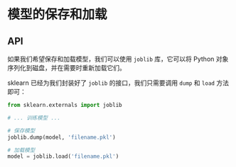# 模型的保存和加载

## API

如果我们希望保存和加载模型，我们可以使用 `joblib` 库，它可以将 Python 对象序列化到磁盘，并在需要时重新加载它们。

sklearn 已经为我们封装好了 `joblib` 的接口，我们只需要调用 `dump` 和 `load` 方法即可：

```python
from sklearn.externals import joblib

# ... 训练模型 ...

# 保存模型
joblib.dump(model, 'filename.pkl')

# 加载模型
model = joblib.load('filename.pkl')
```
